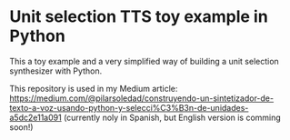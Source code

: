 # Unit selection TTS toy example in Python

This a toy example and a very simplified way of building a unit selection synthesizer with Python. 

This repository is used in my Medium article: https://medium.com/@pilarsoledad/construyendo-un-sintetizador-de-texto-a-voz-usando-python-y-selecci%C3%B3n-de-unidades-a5dc2e11a091
(currently noly in Spanish, but English version is comming soon!)
